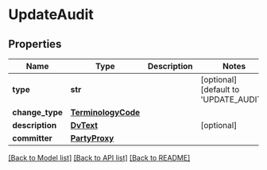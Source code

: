 # UpdateAudit

## Properties
Name | Type | Description | Notes
------------ | ------------- | ------------- | -------------
**type** | **str** |  | [optional] [default to 'UPDATE_AUDIT']
**change_type** | [**TerminologyCode**](TerminologyCode.md) |  | 
**description** | [**DvText**](DvText.md) |  | [optional] 
**committer** | [**PartyProxy**](PartyProxy.md) |  | 

[[Back to Model list]](../README.md#documentation-for-models) [[Back to API list]](../README.md#documentation-for-api-endpoints) [[Back to README]](../README.md)

